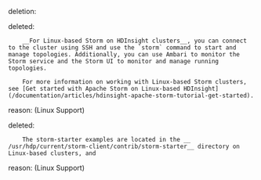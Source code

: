 deletion:

deleted:

		__For Linux-based Storm on HDInsight clusters__, you can connect to the cluster using SSH and use the `storm` command to start and manage topologies. Additionally, you can use Ambari to monitor the Storm service and the Storm UI to monitor and manage running topologies.
		
		For more information on working with Linux-based Storm clusters, see [Get started with Apache Storm on Linux-based HDInsight](/documentation/articles/hdinsight-apache-storm-tutorial-get-started).

reason: (Linux Support)

deleted:

		The storm-starter examples are located in the __ /usr/hdp/current/storm-client/contrib/storm-starter__ directory on Linux-based clusters, and

reason: (Linux Support)

